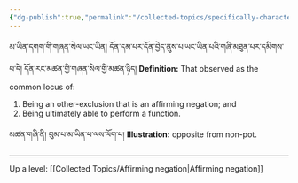 ```yaml
---
{"dg-publish":true,"permalink":"/collected-topics/specifically-characterised-object-other-exclusion/"}
---
```


མ་ཡིན་དགག་གི་གཞན་སེལ་ཡང་ཡིན། དོན་དམ་པར་དོན་བྱེད་ནུས་པ་ཡང་ཡིན་པའི་གཞི་མཐུན་པར་དམིགས་པ་དེ། དོན་རང་མཚན་གྱི་གཞན་སེལ་གྱི་མཚན་ཉིད།
**Definition:** That observed as the common locus of:
1. Being an other-exclusion that is an affirming negation; and
2. Being ultimately able to perform a function.

མཚན་གཞི་ནི། བུམ་པ་མ་ཡིན་པ་ལས་ལོག་པ།
**Illustration:** opposite from non-pot.

---
Up a level: [[Collected Topics/Affirming negation\|Affirming negation]]